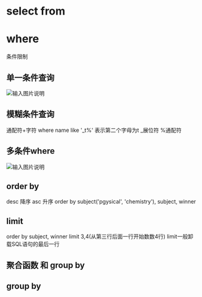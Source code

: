 # select from

# where
条件限制
## 单一条件查询
![输入图片说明](/imgs/2025-09-03/99J6KfUBC2CQfbyg.png)

## 模糊条件查询
通配符+字符
where name like '_t%'
表示第二个字母为t
_展位符 %通配符

## 多条件where
![输入图片说明](/imgs/2025-09-03/XJadPgsXhyd2n4zx.png)

## order by
desc 降序
asc 升序
order by subject('pgysical', 'chemistry'), subject, winner

## limit

order by subject, winner
limit 3,4(从第三行后面一行开始数数4行)
limit一般卸载SQL语句的最后一行

## 聚合函数 和 group by



## group by
<!--stackedit_data:
eyJoaXN0b3J5IjpbMTA0OTg2OTQ3MSw5Mzg1NzM0MzUsMjE0Nj
gyMTEyNSwtMTU1MjI1MjgwMCwtMjc5MDM1NzI5LDI5NDExOTI5
Nyw0NDA5MDU2MTldfQ==
-->